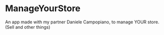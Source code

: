 # ManageYourStore
An app made with my partner Daniele Campopiano, to manage YOUR store. (Sell and other things)
